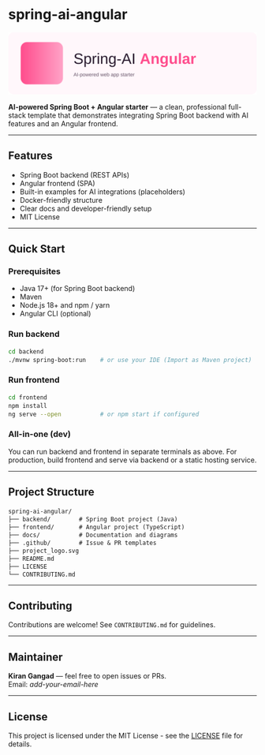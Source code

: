 # spring-ai-angular

![project-logo](project_logo.svg) 

**AI-powered Spring Boot + Angular starter** — a clean, professional full-stack template that demonstrates integrating Spring Boot backend with AI features and an Angular frontend.

---

## Features
- Spring Boot backend (REST APIs)
- Angular frontend (SPA)
- Built-in examples for AI integrations (placeholders)
- Docker-friendly structure
- Clear docs and developer-friendly setup
- MIT License

---
 
## Quick Start

### Prerequisites
- Java 17+ (for Spring Boot backend)
- Maven
- Node.js 18+ and npm / yarn
- Angular CLI (optional)

### Run backend
```bash
cd backend
./mvnw spring-boot:run    # or use your IDE (Import as Maven project)
```

### Run frontend
```bash
cd frontend
npm install
ng serve --open           # or npm start if configured
```

### All-in-one (dev)
You can run backend and frontend in separate terminals as above. For production, build frontend and serve via backend or a static hosting service.

---

## Project Structure
```
spring-ai-angular/
├── backend/        # Spring Boot project (Java)
├── frontend/       # Angular project (TypeScript)
├── docs/           # Documentation and diagrams
├── .github/        # Issue & PR templates
├── project_logo.svg
├── README.md
├── LICENSE
└── CONTRIBUTING.md
```

---

## Contributing
Contributions are welcome! See `CONTRIBUTING.md` for guidelines.

---

## Maintainer
**Kiran Gangad** — feel free to open issues or PRs.  
Email: _add-your-email-here_

---

## License
This project is licensed under the MIT License - see the [LICENSE](LICENSE) file for details.
